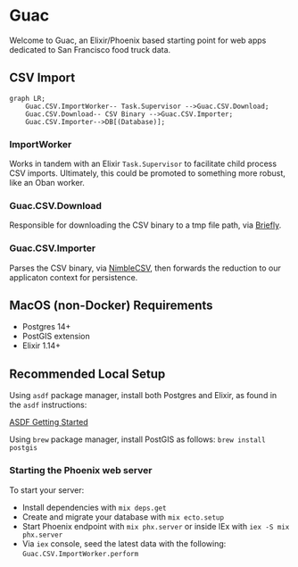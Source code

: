 # Guac

Welcome to Guac, an Elixir/Phoenix based starting point for web apps dedicated to San Francisco food truck data.

## CSV Import

```mermaid
graph LR;
    Guac.CSV.ImportWorker-- Task.Supervisor -->Guac.CSV.Download;
    Guac.CSV.Download-- CSV Binary -->Guac.CSV.Importer;
    Guac.CSV.Importer-->DB[(Database)];
```

### ImportWorker

Works in tandem with an Elixir `Task.Supervisor` to facilitate child process CSV imports. Ultimately, this could be promoted to something more robust, like an Oban worker.

### Guac.CSV.Download

Responsible for downloading the CSV binary to a tmp file path, via [Briefly](https://github.com/CargoSense/briefly).

### Guac.CSV.Importer

Parses the CSV binary, via [NimbleCSV](https://github.com/dashbitco/nimble_csv), then forwards the reduction to our applicaton context for persistence.

## MacOS (non-Docker) Requirements

* Postgres 14+
* PostGIS extension
* Elixir 1.14+

## Recommended Local Setup

Using `asdf` package manager, install both Postgres and Elixir, as found in the `asdf` instructions:

[ASDF Getting Started](https://asdf-vm.com/guide/getting-started.html)

Using `brew` package manager, install PostGIS as follows: `brew install postgis`


### Starting the Phoenix web server

To start your server:

  * Install dependencies with `mix deps.get`
  * Create and migrate your database with `mix ecto.setup`
  * Start Phoenix endpoint with `mix phx.server` or inside IEx with `iex -S mix phx.server`
  * Via `iex` console, seed the latest data with the following: `Guac.CSV.ImportWorker.perform`

